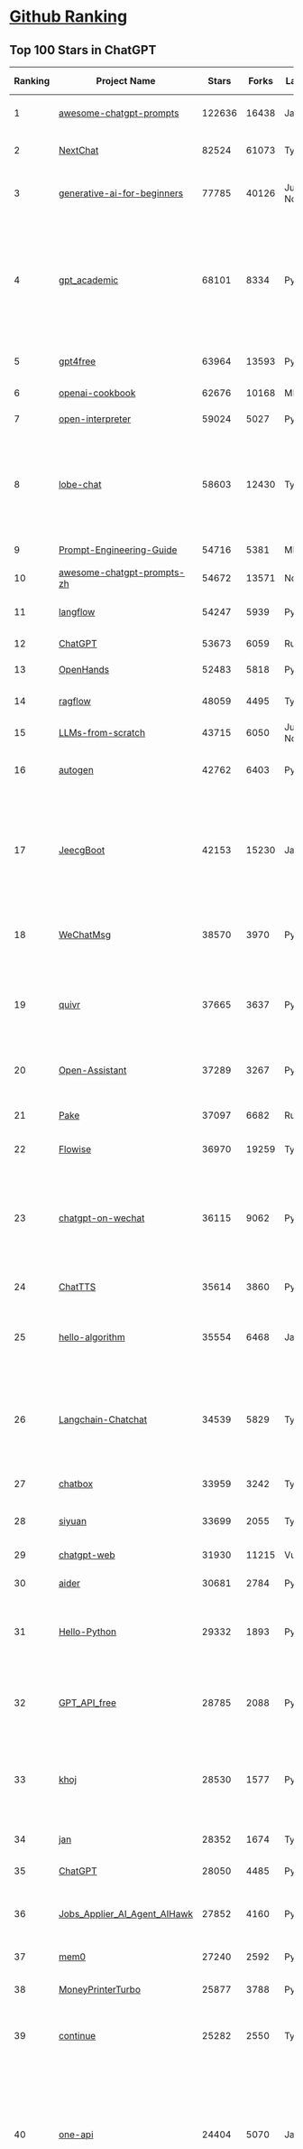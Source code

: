 [Github Ranking](../README.md)
==========

## Top 100 Stars in ChatGPT

| Ranking | Project Name | Stars | Forks | Language | Open Issues | Description | Last Commit |
| ------- | ------------ | ----- | ----- | -------- | ----------- | ----------- | ----------- |
| 1 | [awesome-chatgpt-prompts](https://github.com/f/awesome-chatgpt-prompts) | 122636 | 16438 | JavaScript | 0 | This repo includes ChatGPT prompt curation to use ChatGPT and other LLM tools better. | 2025-03-18T23:07:19Z |
| 2 | [NextChat](https://github.com/ChatGPTNextWeb/NextChat) | 82524 | 61073 | TypeScript | 615 | ✨ Light and Fast AI Assistant. Support: Web \| iOS \| MacOS \| Android \|  Linux \| Windows | 2025-04-05T04:56:56Z |
| 3 | [generative-ai-for-beginners](https://github.com/microsoft/generative-ai-for-beginners) | 77785 | 40126 | Jupyter Notebook | 8 | 21 Lessons, Get Started Building with Generative AI  🔗 https://microsoft.github.io/generative-ai-for-beginners/ | 2025-03-27T12:20:46Z |
| 4 | [gpt_academic](https://github.com/binary-husky/gpt_academic) | 68101 | 8334 | Python | 250 | 为GPT/GLM等LLM大语言模型提供实用化交互接口，特别优化论文阅读/润色/写作体验，模块化设计，支持自定义快捷按钮&函数插件，支持Python和C++等项目剖析&自译解功能，PDF/LaTex论文翻译&总结功能，支持并行问询多种LLM模型，支持chatglm3等本地模型。接入通义千问, deepseekcoder, 讯飞星火, 文心一言, llama2, rwkv, claude2, moss等。 | 2025-03-24T16:13:18Z |
| 5 | [gpt4free](https://github.com/xtekky/gpt4free) | 63964 | 13593 | Python | 38 | The official gpt4free repository \| various collection of powerful language models \| o3 and deepseek r1, gpt-4.5 | 2025-04-06T15:57:17Z |
| 6 | [openai-cookbook](https://github.com/openai/openai-cookbook) | 62676 | 10168 | MDX | 39 | Examples and guides for using the OpenAI API | 2025-04-07T02:10:38Z |
| 7 | [open-interpreter](https://github.com/OpenInterpreter/open-interpreter) | 59024 | 5027 | Python | 213 | A natural language interface for computers | 2025-03-30T20:30:55Z |
| 8 | [lobe-chat](https://github.com/lobehub/lobe-chat) | 58603 | 12430 | TypeScript | 667 | 🤯 Lobe Chat - an open-source, modern-design AI chat framework. Supports Multi AI Providers( OpenAI / Claude 3 / Gemini / Ollama / DeepSeek / Qwen), Knowledge Base (file upload / knowledge management / RAG ), Multi-Modals (Plugins/Artifacts) and Thinking. One-click FREE deployment of your private ChatGPT/ Claude / DeepSeek application. | 2025-04-07T00:31:06Z |
| 9 | [Prompt-Engineering-Guide](https://github.com/dair-ai/Prompt-Engineering-Guide) | 54716 | 5381 | MDX | 140 | 🐙 Guides, papers, lecture, notebooks and resources for prompt engineering | 2025-04-05T16:00:58Z |
| 10 | [awesome-chatgpt-prompts-zh](https://github.com/PlexPt/awesome-chatgpt-prompts-zh) | 54672 | 13571 | None | 38 | ChatGPT 中文调教指南。各种场景使用指南。学习怎么让它听你的话。 | 2025-01-01T08:34:33Z |
| 11 | [langflow](https://github.com/langflow-ai/langflow) | 54247 | 5939 | Python | 401 | Langflow is a powerful tool for building and deploying AI-powered agents and workflows. | 2025-04-06T06:43:49Z |
| 12 | [ChatGPT](https://github.com/lencx/ChatGPT) | 53673 | 6059 | Rust | 786 | 🔮 ChatGPT Desktop Application (Mac, Windows and Linux) | 2024-08-29T17:58:11Z |
| 13 | [OpenHands](https://github.com/All-Hands-AI/OpenHands) | 52483 | 5818 | Python | 205 | 🙌 OpenHands: Code Less, Make More | 2025-04-06T22:17:25Z |
| 14 | [ragflow](https://github.com/infiniflow/ragflow) | 48059 | 4495 | TypeScript | 1709 | RAGFlow is an open-source RAG (Retrieval-Augmented Generation) engine based on deep document understanding. | 2025-04-07T01:33:55Z |
| 15 | [LLMs-from-scratch](https://github.com/rasbt/LLMs-from-scratch) | 43715 | 6050 | Jupyter Notebook | 0 | Implement a ChatGPT-like LLM in PyTorch from scratch, step by step | 2025-04-06T23:29:23Z |
| 16 | [autogen](https://github.com/microsoft/autogen) | 42762 | 6403 | Python | 480 | A programming framework for agentic AI 🤖 PyPi: autogen-agentchat Discord: https://aka.ms/autogen-discord Office Hour: https://aka.ms/autogen-officehour | 2025-04-06T18:47:36Z |
| 17 | [JeecgBoot](https://github.com/jeecgboot/JeecgBoot) | 42153 | 15230 | Java | 28 | 🔥「AI 低代码平台」前后端分离 SpringBoot 2.x/3.x，SpringCloud，Ant Design&Vue3，Mybatis，Shiro！强大的代码生成器让前后端代码一键生成，无需写任何代码! 引领AI低代码开发模式 AI生成->OnlineCoding->代码生成->手工MERGE，帮助Java项目解决80%重复工作，让开发更关注业务，提高开发效率、节省成本，同时又不失灵活性 | 2025-04-06T07:25:03Z |
| 18 | [WeChatMsg](https://github.com/LC044/WeChatMsg) | 38570 | 3970 | Python | 24 | 提取微信聊天记录，将其导出成HTML、Word、Excel文档永久保存，对聊天记录进行分析生成年度聊天报告，用聊天数据训练专属于个人的AI聊天助手 | 2025-04-06T18:12:23Z |
| 19 | [quivr](https://github.com/QuivrHQ/quivr) | 37665 | 3637 | Python | 23 | Opiniated RAG for integrating GenAI in your apps 🧠   Focus on your product rather than the RAG. Easy integration in existing products with customisation!  Any LLM: GPT4, Groq, Llama. Any Vectorstore: PGVector, Faiss. Any Files. Anyway you want.  | 2025-04-02T09:32:29Z |
| 20 | [Open-Assistant](https://github.com/LAION-AI/Open-Assistant) | 37289 | 3267 | Python | 227 | OpenAssistant is a chat-based assistant that understands tasks, can interact with third-party systems, and retrieve information dynamically to do so. | 2024-08-17T01:55:35Z |
| 21 | [Pake](https://github.com/tw93/Pake) | 37097 | 6682 | Rust | 42 | 🤱🏻 Turn any webpage into a desktop app with Rust.  🤱🏻 利用 Rust 轻松构建轻量级多端桌面应用 | 2025-03-25T12:35:16Z |
| 22 | [Flowise](https://github.com/FlowiseAI/Flowise) | 36970 | 19259 | TypeScript | 523 | Drag & drop UI to build your customized LLM flow | 2025-04-05T18:44:14Z |
| 23 | [chatgpt-on-wechat](https://github.com/zhayujie/chatgpt-on-wechat) | 36115 | 9062 | Python | 283 | 基于大模型搭建的聊天机器人，同时支持 微信公众号、企业微信应用、飞书、钉钉 等接入，可选择GPT3.5/GPT-4o/GPT-o1/ DeepSeek/Claude/文心一言/讯飞星火/通义千问/ Gemini/GLM-4/Claude/Kimi/LinkAI，能处理文本、语音和图片，访问操作系统和互联网，支持基于自有知识库进行定制企业智能客服。 | 2025-03-30T07:12:29Z |
| 24 | [ChatTTS](https://github.com/2noise/ChatTTS) | 35614 | 3860 | Python | 70 | A generative speech model for daily dialogue. | 2025-03-14T03:34:46Z |
| 25 | [hello-algorithm](https://github.com/geekxh/hello-algorithm) | 35554 | 6468 | Java | 12 | 🌍 针对小白的算法训练 \| 包括四部分：①.大厂面经 ②.力扣图解  ③.千本开源电子书 ④.百张技术思维导图（项目花了上百小时，希望可以点 star 支持，🌹感谢~）推荐免费ChatGPT使用网站 | 2023-06-13T04:13:17Z |
| 26 | [Langchain-Chatchat](https://github.com/chatchat-space/Langchain-Chatchat) | 34539 | 5829 | TypeScript | 196 | Langchain-Chatchat（原Langchain-ChatGLM）基于 Langchain 与 ChatGLM, Qwen 与 Llama 等语言模型的 RAG 与 Agent 应用 \| Langchain-Chatchat (formerly langchain-ChatGLM), local knowledge based LLM (like ChatGLM, Qwen and Llama) RAG and Agent app with langchain  | 2025-03-25T15:45:51Z |
| 27 | [chatbox](https://github.com/chatboxai/chatbox) | 33959 | 3242 | TypeScript | 631 | User-friendly Desktop Client App for AI Models/LLMs (GPT, Claude, Gemini, Ollama...) | 2025-03-20T15:20:56Z |
| 28 | [siyuan](https://github.com/siyuan-note/siyuan) | 33699 | 2055 | TypeScript | 307 | A privacy-first, self-hosted, fully open source personal knowledge management software, written in typescript and golang. | 2025-04-07T03:03:21Z |
| 29 | [chatgpt-web](https://github.com/Chanzhaoyu/chatgpt-web) | 31930 | 11215 | Vue | 0 | 用 Express 和  Vue3 搭建的 ChatGPT 演示网页 | 2024-08-16T15:26:57Z |
| 30 | [aider](https://github.com/Aider-AI/aider) | 30681 | 2784 | Python | 699 | aider is AI pair programming in your terminal | 2025-04-06T21:19:16Z |
| 31 | [Hello-Python](https://github.com/mouredev/Hello-Python) | 29332 | 1893 | Python | 21 | Curso para aprender el lenguaje de programación Python desde cero y para principiantes. 100 clases, 44 horas en vídeo, código, proyectos y grupo de chat. Fundamentos, frontend, backend, testing, IA... | 2025-02-28T12:39:35Z |
| 32 | [GPT_API_free](https://github.com/chatanywhere/GPT_API_free) | 28785 | 2088 | Python | 2 | Free ChatGPT&DeepSeek API Key，免费ChatGPT&DeepSeek API。免费接入DeepSeek API和GPT4 API，支持 gpt \| deepseek \| claude \| gemini \| grok 等排名靠前的常用大模型。 | 2025-03-17T20:29:27Z |
| 33 | [khoj](https://github.com/khoj-ai/khoj) | 28530 | 1577 | Python | 73 | Your AI second brain. Self-hostable. Get answers from the web or your docs. Build custom agents, schedule automations, do deep research. Turn any online or local LLM into your personal, autonomous AI (gpt, claude, gemini, llama, qwen, mistral). Get started - free. | 2025-04-05T17:43:19Z |
| 34 | [jan](https://github.com/menloresearch/jan) | 28352 | 1674 | TypeScript | 158 | Jan is an open source alternative to ChatGPT that runs 100% offline on your computer | 2025-04-06T19:24:10Z |
| 35 | [ChatGPT](https://github.com/acheong08/ChatGPT) | 28050 | 4485 | Python | 11 | Reverse engineered ChatGPT API | 2023-08-02T06:02:10Z |
| 36 | [Jobs_Applier_AI_Agent_AIHawk](https://github.com/feder-cr/Jobs_Applier_AI_Agent_AIHawk) | 27852 | 4160 | Python | 38 | AIHawk aims to easy job hunt process by automating the job application process. Utilizing artificial intelligence, it enables users to apply for multiple jobs in a tailored way. | 2025-03-14T12:01:49Z |
| 37 | [mem0](https://github.com/mem0ai/mem0) | 27240 | 2592 | Python | 236 | The Memory layer for AI Agents | 2025-04-03T05:16:07Z |
| 38 | [MoneyPrinterTurbo](https://github.com/harry0703/MoneyPrinterTurbo) | 25877 | 3788 | Python | 115 | 利用AI大模型，一键生成高清短视频 Generate short videos with one click using AI LLM. | 2025-03-23T10:45:27Z |
| 39 | [continue](https://github.com/continuedev/continue) | 25282 | 2550 | TypeScript | 713 | ⏩ Create, share, and use custom AI code assistants with our open-source IDE extensions and hub of models, rules, prompts, docs, and other building blocks | 2025-04-07T02:58:48Z |
| 40 | [one-api](https://github.com/songquanpeng/one-api) | 24404 | 5070 | JavaScript | 824 | LLM API 管理 & 分发系统，支持 OpenAI、Azure、Anthropic Claude、Google Gemini、DeepSeek、字节豆包、ChatGLM、文心一言、讯飞星火、通义千问、360 智脑、腾讯混元等主流模型，统一 API 适配，可用于 key 管理与二次分发。单可执行文件，提供 Docker 镜像，一键部署，开箱即用。LLM API management & key redistribution system, unifying multiple providers under a single API. Single binary, Docker-ready, with an English UI. | 2025-02-21T11:30:22Z |
| 41 | [openai-translator](https://github.com/openai-translator/openai-translator) | 24317 | 1779 | TypeScript | 477 | 基于 ChatGPT API 的划词翻译浏览器插件和跨平台桌面端应用    -    Browser extension and cross-platform desktop application for translation based on ChatGPT API. | 2024-11-16T20:34:00Z |
| 42 | [LibreChat](https://github.com/danny-avila/LibreChat) | 24153 | 4066 | TypeScript | 138 | Enhanced ChatGPT Clone: Features Agents, DeepSeek, Anthropic, AWS, OpenAI, Assistants API, Azure, Groq, o1, GPT-4o, Mistral, OpenRouter, Vertex AI, Gemini, Artifacts, AI model switching, message search, Code Interpreter, langchain, DALL-E-3, OpenAPI Actions, Functions, Secure Multi-User Auth, Presets, open-source for self-hosting. Active project. | 2025-04-07T00:30:07Z |
| 43 | [Chat2DB](https://github.com/CodePhiliaX/Chat2DB) | 22153 | 2407 | Java | 444 | 🔥🔥🔥AI-driven database tool and SQL client, The hottest GUI client, supporting MySQL, Oracle, PostgreSQL, DB2, SQL Server, DB2, SQLite, H2, ClickHouse, and more. | 2025-03-05T07:57:52Z |
| 44 | [LLaVA](https://github.com/haotian-liu/LLaVA) | 22105 | 2429 | Python | 1059 | [NeurIPS'23 Oral] Visual Instruction Tuning (LLaVA) built towards GPT-4V level capabilities and beyond. | 2024-08-12T09:52:38Z |
| 45 | [chatgpt-retrieval-plugin](https://github.com/openai/chatgpt-retrieval-plugin) | 21161 | 3691 | Python | 167 | The ChatGPT Retrieval Plugin lets you easily find personal or work documents by asking questions in natural language. | 2024-07-04T22:00:16Z |
| 46 | [SmsForwarder](https://github.com/pppscn/SmsForwarder) | 20495 | 2687 | Kotlin | 11 | 短信转发器——监控Android手机短信、来电、APP通知，并根据指定规则转发到其他手机：钉钉群自定义机器人、钉钉企业内机器人、企业微信群机器人、飞书机器人、企业微信应用消息、邮箱、bark、webhook、Telegram机器人、Server酱、PushPlus、手机短信等。包括主动控制服务端与客户端，让你轻松远程发短信、查短信、查通话、查话簿、查电量等。（V3.0 新增）PS.这个APK主要是学习与自用，如有BUG请提ISSUE，同时欢迎大家提PR指正 | 2025-03-21T11:12:12Z |
| 47 | [architecture.of.internet-product](https://github.com/davideuler/architecture.of.internet-product) | 20245 | 4680 | HTML | 3 | 互联网公司技术架构，微信/淘宝/微博/腾讯/阿里/美团点评/百度/OpenAI/Google/Facebook/Amazon/eBay的架构，欢迎PR补充 | 2024-02-17T12:02:24Z |
| 48 | [haystack](https://github.com/deepset-ai/haystack) | 20182 | 2123 | Python | 112 | AI orchestration framework to build customizable, production-ready LLM applications. Connect components (models, vector DBs, file converters) to pipelines or agents that can interact with your data. With advanced retrieval methods, it's best suited for building RAG, question answering, semantic search or conversational agent chatbots. | 2025-04-04T16:29:00Z |
| 49 | [best-of-ml-python](https://github.com/ml-tooling/best-of-ml-python) | 19903 | 2749 | None | 23 | 🏆 A ranked list of awesome machine learning Python libraries. Updated weekly. | 2025-04-03T15:24:22Z |
| 50 | [awesome-free-chatgpt](https://github.com/LiLittleCat/awesome-free-chatgpt) | 19676 | 1367 | Python | 51 | 🆓免费的 ChatGPT 镜像网站列表，持续更新。List of free ChatGPT mirror sites, continuously updated.  | 2025-04-01T10:20:27Z |
| 51 | [ChatPaper](https://github.com/kaixindelele/ChatPaper) | 18827 | 1951 | Python | 68 | Use ChatGPT to summarize the arXiv papers. 全流程加速科研，利用chatgpt进行论文全文总结+专业翻译+润色+审稿+审稿回复 | 2024-04-04T02:45:02Z |
| 52 | [carrot](https://github.com/xx025/carrot) | 17076 | 1451 | None | 1 | Free ChatGPT Site List 这儿为你准备了众多免费好用的ChatGPT镜像站点 | 2025-04-02T14:54:14Z |
| 53 | [vpncn.github.io](https://github.com/vpncn/vpncn.github.io) | 17062 | 1517 | HTML | 0 | 2025中国翻墙软件VPN推荐以及科学上网避坑，稳定好用。对比SSR机场、蓝灯、V2ray、老王VPN、VPS搭建梯子等科学上网与翻墙软件，中国最新科学上网翻墙梯子VPN下载推荐，访问Chatgpt。 | 2025-03-08T15:06:14Z |
| 54 | [FinGPT](https://github.com/AI4Finance-Foundation/FinGPT) | 15734 | 2210 | Jupyter Notebook | 71 | FinGPT: Open-Source Financial Large Language Models!  Revolutionize 🔥    We release the trained model on HuggingFace. | 2024-12-26T03:22:34Z |
| 55 | [ChatALL](https://github.com/ai-shifu/ChatALL) | 15709 | 1672 | JavaScript | 223 |  Concurrently chat with ChatGPT, Bing Chat, Bard, Alpaca, Vicuna, Claude, ChatGLM, MOSS, 讯飞星火, 文心一言 and more, discover the best answers | 2025-03-14T16:14:36Z |
| 56 | [DocsGPT](https://github.com/arc53/DocsGPT) | 15509 | 1656 | TypeScript | 33 | DocsGPT is an open-source genAI tool that helps users get reliable answers from knowledge source, while avoiding hallucinations. It enables private and reliable information retrieval, with tooling and agentic system capability built in. | 2025-04-06T19:00:39Z |
| 57 | [ChuanhuChatGPT](https://github.com/GaiZhenbiao/ChuanhuChatGPT) | 15410 | 2288 | Python | 122 | GUI for ChatGPT API and many LLMs. Supports agents, file-based QA, GPT finetuning and query with web search. All with a neat UI. | 2025-03-13T09:36:38Z |
| 58 | [web-llm](https://github.com/mlc-ai/web-llm) | 15152 | 989 | TypeScript | 98 | High-performance In-browser LLM Inference Engine  | 2025-01-21T08:18:46Z |
| 59 | [kirara-ai](https://github.com/lss233/kirara-ai) | 14934 | 1653 | Python | 255 | 🤖 可 DIY 的 多模态 AI 聊天机器人 \| 🚀 快速接入 微信、 QQ、Telegram、等聊天平台 \| 🦈支持DeepSeek、Grok、Claude、Ollama、Gemini、OpenAI \| 工作流系统、网页搜索、AI画图、人设调教、虚拟女仆、语音对话 \|  | 2025-04-06T19:17:25Z |
| 60 | [leedl-tutorial](https://github.com/datawhalechina/leedl-tutorial) | 14890 | 3002 | Jupyter Notebook | 8 | 《李宏毅深度学习教程》（李宏毅老师推荐👍，苹果书🍎），PDF下载地址：https://github.com/datawhalechina/leedl-tutorial/releases | 2025-04-03T03:27:19Z |
| 61 | [KeepChatGPT](https://github.com/xcanwin/KeepChatGPT) | 14804 | 731 | JavaScript | 95 | 这是一款提高ChatGPT的数据安全能力和效率的插件。并且免费共享大量创新功能，如：自动刷新、保持活跃、数据安全、取消审计、克隆对话、言无不尽、净化页面、展示大屏、拦截跟踪、日新月异、明察秋毫等。让我们的AI体验无比安全、顺畅、丝滑、高效、简洁。 | 2025-03-23T09:12:53Z |
| 62 | [open-im-server](https://github.com/openimsdk/open-im-server) | 14536 | 2563 | Go | 98 | IM Chat ChatGPT | 2025-04-02T10:18:24Z |
| 63 | [ai-chatbot](https://github.com/vercel/ai-chatbot) | 14469 | 3829 | TypeScript | 189 | A full-featured, hackable Next.js AI chatbot built by Vercel | 2025-04-03T08:05:07Z |
| 64 | [novel](https://github.com/steven-tey/novel) | 14351 | 1184 | TypeScript | 103 | Notion-style WYSIWYG editor with AI-powered autocompletion. | 2025-01-18T14:26:33Z |
| 65 | [repomix](https://github.com/yamadashy/repomix) | 14265 | 607 | TypeScript | 71 | 📦 Repomix (formerly Repopack) is a powerful tool that packs your entire repository into a single, AI-friendly file. Perfect for when you need to feed your codebase to Large Language Models (LLMs) or other AI tools like Claude, ChatGPT, DeepSeek, Perplexity, Gemini, Gemma, Llama, Grok, and more. | 2025-04-07T02:37:06Z |
| 66 | [botpress](https://github.com/botpress/botpress) | 13500 | 1947 | TypeScript | 8 | The open-source hub to build & deploy GPT/LLM Agents ⚡️ | 2025-04-04T12:36:41Z |
| 67 | [RWKV-LM](https://github.com/BlinkDL/RWKV-LM) | 13483 | 907 | Python | 100 | RWKV (pronounced RwaKuv) is an RNN with great LLM performance, which can also be directly trained like a GPT transformer (parallelizable). We are at RWKV-7 "Goose". So it's combining the best of RNN and transformer - great performance, linear time, constant space (no kv-cache), fast training, infinite ctx_len, and free sentence embedding. | 2025-03-20T11:58:19Z |
| 68 | [wechat-chatgpt](https://github.com/fuergaosi233/wechat-chatgpt) | 13331 | 3854 | TypeScript | 0 | Use ChatGPT On Wechat via wechaty | 2024-05-20T09:44:41Z |
| 69 | [chatgpt-google-extension](https://github.com/wong2/chatgpt-google-extension) | 13239 | 1490 | TypeScript | 96 | This project is deprecated. Check my new project ChatHub: | 2024-08-14T17:49:27Z |
| 70 | [CosyVoice](https://github.com/FunAudioLLM/CosyVoice) | 12742 | 1282 | Python | 601 | Multi-lingual large voice generation model, providing inference, training and deployment full-stack ability. | 2025-03-25T00:30:26Z |
| 71 | [onyx](https://github.com/onyx-dot-app/onyx) | 12623 | 1625 | Python | 244 | Gen-AI Chat for Teams - Think ChatGPT if it had access to your team's unique knowledge. | 2025-04-06T23:32:24Z |
| 72 | [MOSS](https://github.com/OpenMOSS/MOSS) | 12040 | 1144 | Python | 235 | An open-source tool-augmented conversational language model from Fudan University | 2024-07-13T14:52:59Z |
| 73 | [gorilla](https://github.com/ShishirPatil/gorilla) | 11953 | 1077 | Python | 99 | Gorilla: Training and Evaluating LLMs for Function Calls (Tool Calls) | 2025-04-03T20:29:42Z |
| 74 | [h2ogpt](https://github.com/h2oai/h2ogpt) | 11752 | 1295 | Python | 285 | Private chat with local GPT with document, images, video, etc. 100% private, Apache 2.0. Supports oLLaMa, Mixtral, llama.cpp, and more. Demo: https://gpt.h2o.ai/ https://gpt-docs.h2o.ai/ | 2025-03-26T15:07:15Z |
| 75 | [MoneyPrinter](https://github.com/FujiwaraChoki/MoneyPrinter) | 11612 | 1503 | Python | 6 | Automate Creation of YouTube Shorts using MoviePy. | 2025-03-20T07:46:34Z |
| 76 | [void](https://github.com/voideditor/void) | 11420 | 701 | TypeScript | 74 | None | 2025-04-07T00:49:34Z |
| 77 | [LLMSurvey](https://github.com/RUCAIBox/LLMSurvey) | 11322 | 882 | Python | 21 | The official GitHub page for the survey paper "A Survey of Large Language Models". | 2025-03-11T09:51:42Z |
| 78 | [awesome-chatgpt-zh](https://github.com/EmbraceAGI/awesome-chatgpt-zh) | 11076 | 916 | Python | 0 | ChatGPT 中文指南🔥，ChatGPT 中文调教指南，指令指南，应用开发指南，精选资源清单，更好的使用 chatGPT 让你的生产力 up up up! 🚀 | 2024-11-05T10:24:21Z |
| 79 | [llama-gpt](https://github.com/getumbrel/llama-gpt) | 10959 | 715 | TypeScript | 84 | A self-hosted, offline, ChatGPT-like chatbot. Powered by Llama 2. 100% private, with no data leaving your device. New: Code Llama support! | 2024-04-23T18:56:06Z |
| 80 | [mi-gpt](https://github.com/idootop/mi-gpt) | 10683 | 1358 | TypeScript | 8 | 🏠 将小爱音箱接入 ChatGPT 和豆包，改造成你的专属语音助手。 | 2025-04-06T08:53:06Z |
| 81 | [shell_gpt](https://github.com/TheR1D/shell_gpt) | 10652 | 840 | Python | 86 | A command-line productivity tool powered by AI large language models like GPT-4, will help you accomplish your tasks faster and more efficiently. | 2025-02-17T04:11:14Z |
| 82 | [chatGPTBox](https://github.com/josStorer/chatGPTBox) | 10460 | 800 | JavaScript | 330 | Integrating ChatGPT into your browser deeply, everything you need is here | 2025-01-31T10:37:06Z |
| 83 | [LangBot](https://github.com/RockChinQ/LangBot) | 10293 | 750 | Python | 86 | 😎简单易用、🧩丰富生态 - 大模型原生即时通信机器人平台 \| 适配 QQ / 微信（企业微信、个人微信）/ 飞书 / 钉钉 / Discord / Telegram / Slack 等平台 \| 支持 ChatGPT、DeepSeek、Dify、Claude、Gemini、xAI Grok、Ollama、LM Studio、阿里云百炼、火山方舟、SiliconFlow、Qwen、Moonshot、ChatGLM、SillyTraven、MCP 等 LLM 的机器人 / Agent \| LLM-based instant messaging bots platform, supports Discord, Telegram, WeChat, Lark, DingTalk, QQ, Slack | 2025-04-03T13:00:04Z |
| 84 | [promptflow](https://github.com/microsoft/promptflow) | 10192 | 960 | Python | 80 | Build high-quality LLM apps - from prototyping, testing to production deployment and monitoring. | 2025-04-01T21:33:39Z |
| 85 | [open-saas](https://github.com/wasp-lang/open-saas) | 10066 | 1029 | TypeScript | 74 | A free, open-source SaaS app starter for React & Node.js with superpowers. Full-featured. Community-driven. | 2025-04-02T12:28:05Z |
| 86 | [go-openai](https://github.com/sashabaranov/go-openai) | 9812 | 1540 | Go | 131 | OpenAI ChatGPT, GPT-3, GPT-4, DALL·E, Whisper API wrapper for Go | 2025-03-20T19:13:33Z |
| 87 | [ChatRWKV](https://github.com/BlinkDL/ChatRWKV) | 9469 | 706 | Python | 33 | ChatRWKV is like ChatGPT but powered by RWKV (100% RNN) language model, and open source. | 2025-01-28T06:51:26Z |
| 88 | [Bob](https://github.com/ripperhe/Bob) | 9231 | 517 | None | 111 | Bob 是一款 macOS 平台的翻译和 OCR 软件。 | 2025-01-24T08:30:17Z |
| 89 | [BingGPT](https://github.com/dice2o/BingGPT) | 9179 | 704 | JavaScript | 235 | Desktop application of new Bing's AI-powered chat (Windows, macOS and Linux) | 2024-02-08T15:06:01Z |
| 90 | [chainlit](https://github.com/Chainlit/chainlit) | 9154 | 1235 | TypeScript | 323 | Build Conversational AI in minutes ⚡️ | 2025-04-01T14:23:56Z |
| 91 | [hamulete](https://github.com/hoochanlon/hamulete) | 9051 | 1877 | Python | 0 | 🏔️国立台湾大学、新加坡国立大学、早稻田大学、东京大学，中央研究院（台湾）以及中国重点高校及科研机构，社科、经济、数学、博弈论、哲学、系统工程类学术论文等知识库。 | 2025-02-14T08:23:04Z |
| 92 | [supermemory](https://github.com/supermemoryai/supermemory) | 8983 | 867 | TypeScript | 8 | Build your own second brain with supermemory. It's a ChatGPT for your bookmarks. Import tweets or save websites and content using the chrome extension. | 2025-04-06T20:05:39Z |
| 93 | [LangGPT](https://github.com/langgptai/LangGPT) | 8803 | 712 | Jupyter Notebook | 0 | LangGPT: Empowering everyone to become a prompt expert!🚀  Structured Prompt，Language of GPT, 结构化提示词，结构化Prompt | 2024-12-13T10:22:49Z |
| 94 | [chatgpt_system_prompt](https://github.com/LouisShark/chatgpt_system_prompt) | 8765 | 1256 | HTML | 0 | A collection of GPT system prompts and various prompt injection/leaking knowledge. | 2025-04-01T03:26:10Z |
| 95 | [go-proxy-bingai](https://github.com/adams549659584/go-proxy-bingai) | 8763 | 13093 | HTML | 217 | 用 Vue3 和 Go 搭建的微软 New Bing 演示站点，拥有一致的 UI 体验，支持 ChatGPT 提示词，国内可用。 | 2024-03-20T07:24:11Z |
| 96 | [chat-ui](https://github.com/huggingface/chat-ui) | 8523 | 1278 | TypeScript | 305 | Open source codebase powering the HuggingChat app | 2025-04-04T19:23:37Z |
| 97 | [LMFlow](https://github.com/OptimalScale/LMFlow) | 8391 | 834 | Python | 73 | An Extensible Toolkit for Finetuning and Inference of Large Foundation Models. Large Models for All. | 2025-03-28T08:13:54Z |
| 98 | [BetterChatGPT](https://github.com/ztjhz/BetterChatGPT) | 8364 | 2785 | TypeScript | 214 | An amazing UI for OpenAI's ChatGPT (Website + Windows + MacOS + Linux) | 2024-08-14T10:26:46Z |
| 99 | [awesome-chatgpt](https://github.com/humanloop/awesome-chatgpt) | 8227 | 521 | None | 23 | Curated list of awesome tools, demos, docs for ChatGPT and GPT-3 | 2024-05-13T01:11:31Z |
| 100 | [coai](https://github.com/coaidev/coai) | 8177 | 1096 | TypeScript | 19 | 🚀 Next Generation AI One-Stop Internationalization Solution. 🚀 下一代 AI 一站式 B/C 端解决方案，支持 OpenAI，Midjourney，Claude，讯飞星火，Stable Diffusion，DALL·E，ChatGLM，通义千问，腾讯混元，360 智脑，百川 AI，火山方舟，新必应，Gemini，Moonshot 等模型，支持对话分享，自定义预设，云端同步，模型市场，支持弹性计费和订阅计划模式，支持图片解析，支持联网搜索，支持模型缓存，丰富美观的后台管理与仪表盘数据统计。 | 2025-03-24T17:56:38Z |

